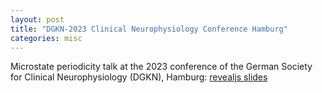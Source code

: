 ```yaml
---
layout: post
title: "DGKN-2023 Clinical Neurophysiology Conference Hamburg"
categories: misc
---
```


Microstate periodicity talk at the 2023 conference of the German Society for 
Clinical Neurophysiology (DGKN), Hamburg: [revealjs slides](https://frederic-vw.github.io/slides/dgkn23.html)
